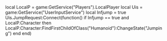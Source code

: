 local LocalP = game:GetService("Players").LocalPlayer
local Uis = game:GetService("UserInputService")
local Infjump = true 
Uis.JumpRequest:Connect(function()
    if Infjump == true and LocalP.Character then 
        LocalP.Character:FindFirstChildOfClass("Humanoid"):ChangeState("Jumping")
    end
end)
